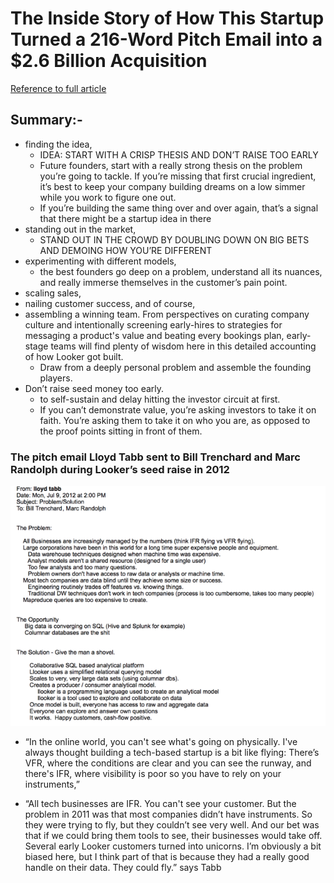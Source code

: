 # The Inside Story of How This Startup Turned a 216-Word Pitch Email into a $2.6 Billion Acquisition

[Reference to full article](https://firstround.com/review/the-inside-story-of-how-this-startup-turned-a-216-word-pitch-email-into-a-2-6-billion-acquisition/?utm_source=angellist)

## Summary:-
  - finding the idea, 
    - IDEA: START WITH A CRISP THESIS AND DON’T RAISE TOO EARLY
    - Future founders, start with a really strong thesis on the problem you’re going to tackle. If you’re missing that first crucial ingredient, it’s best to keep your company building dreams on a low simmer while you work to figure one out.
    - If you’re building the same thing over and over again, that’s a signal that there might be a startup idea in there
  - standing out in the market,
    - STAND OUT IN THE CROWD BY DOUBLING DOWN ON BIG BETS AND DEMOING HOW YOU’RE DIFFERENT
  - experimenting with different models, 
    - the best founders go deep on a problem, understand all its nuances, and really immerse themselves in the customer’s pain point.
  - scaling sales, 
  - nailing customer success, and of course, 
  - assembling a winning team. From perspectives on curating company culture and intentionally screening early-hires to strategies for messaging a product's value and beating every bookings plan, early-stage teams will find plenty of wisdom here in this detailed accounting of how Looker got built.
    - Draw from a deeply personal problem and assemble the founding players.
  - Don’t raise seed money too early.
    - to self-sustain and delay hitting the investor circuit at first.
    - If you can’t demonstrate value, you’re asking investors to take it on faith. You’re asking them to take it on who you are, as opposed to the proof points sitting in front of them.

### The pitch email Lloyd Tabb sent to Bill Trenchard and Marc Randolph during Looker’s seed raise in 2012 
![The pitch email Lloyd Tabb sent to Bill Trenchard and Marc Randolph during Looker’s seed raise in 2012](./images/216_words_encapsulated_Looker_pitch_email.png)


* “In the online world, you can't see what's going on physically. I've always thought building a tech-based startup is a bit like flying: There’s VFR, where the conditions are clear and you can see the runway, and there's IFR, where visibility is poor so you have to rely on your instruments,” 

* “All tech businesses are IFR. You can't see your customer. But the problem in 2011 was that most companies didn’t have instruments. So they were trying to fly, but they couldn’t see very well. And our bet was that if we could bring them tools to see, their businesses would take off. Several early Looker customers turned into unicorns. I’m obviously a bit biased here, but I think part of that is because they had a really good handle on their data. They could fly.” says Tabb
